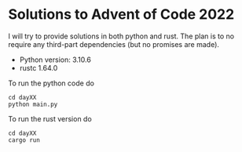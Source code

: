 # Solutions to Advent of Code 2022

I will try to provide solutions in both python and rust. 
The plan is to no require any third-part dependencies (but no promises are made).

- Python version: 3.10.6 
- rustc 1.64.0

To run the python code do
```
cd dayXX
python main.py
```
To run the rust version do
```
cd dayXX
cargo run
```